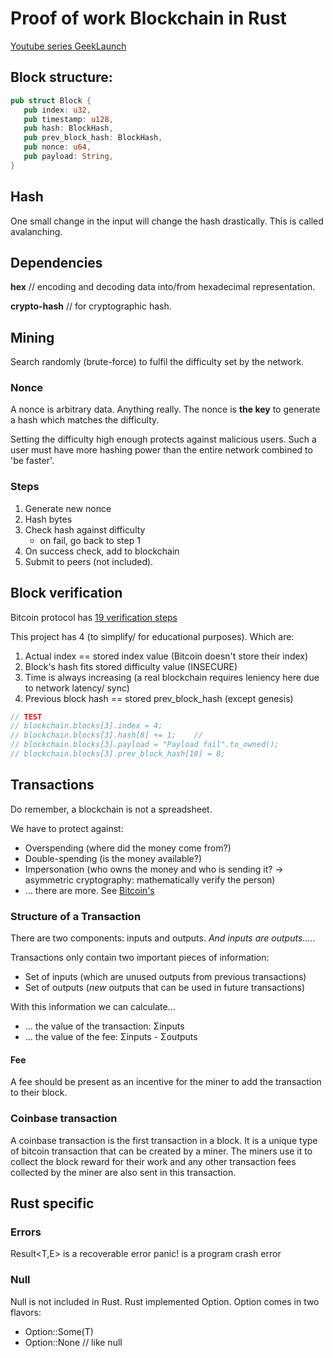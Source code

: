 # Proof of work Blockchain in Rust

[Youtube series GeekLaunch](https://www.youtube.com/playlist?list=PLwnSaD6BDfXL0RiKT_5nOIdxTxZWpPtAv)

## Block structure:

```rust
pub struct Block {
   pub index: u32,
   pub timestamp: u128,
   pub hash: BlockHash,
   pub prev_block_hash: BlockHash,
   pub nonce: u64,
   pub payload: String,
}
```

## Hash

One small change in the input will change the hash drastically. This is called avalanching.

## Dependencies

**hex** // encoding and decoding data into/from hexadecimal representation.

**crypto-hash** // for cryptographic hash.

## Mining

Search randomly (brute-force) to fulfil the difficulty set by the network.

### Nonce

A nonce is arbitrary data. Anything really. The nonce is **the key** to generate a hash which matches the difficulty.

Setting the difficulty high enough protects against malicious users. Such a user must have more hashing power than the
entire network combined to 'be faster'.

### Steps

1. Generate new nonce
2. Hash bytes
3. Check hash against difficulty
   * on fail, go back to step 1
5. On success check, add to blockchain
6. Submit to peers (not included).

## Block verification

Bitcoin protocol has [19 verification steps](https://en.bitcoin.it/wiki/Protocol_rules#.22block.22_messages)

This project has 4 (to simplify/ for educational purposes). Which are:

1. Actual index == stored index value (Bitcoin doesn't store their index)
2. Block's hash fits stored difficulty value (INSECURE)
3. Time is always increasing (a real blockchain requires leniency here due to network latency/ sync)
4. Previous block hash == stored prev_block_hash (except genesis)

```rust
// TEST
// blockchain.blocks[3].index = 4;
// blockchain.blocks[3].hash[8] += 1;    //
// blockchain.blocks[3].payload = "Payload fail".to_owned();
// blockchain.blocks[3].prev_block_hash[18] = 8;
```

## Transactions

Do remember, a blockchain is not a spreadsheet.

We have to protect against:

* Overspending (where did the money come from?)
* Double-spending (is the money available?)
* Impersonation (who owns the money and who is sending it? -> asymmetric cryptography: mathematically verify the person)
* ... there are more. See [Bitcoin's](https://en.bitcoin.it/wiki/Protocol_rules#.22tx.22_messages)

### Structure of a Transaction

There are two components: inputs and outputs. _And inputs are outputs_.....

Transactions only contain two important pieces of information:

* Set of inputs (which are unused outputs from previous transactions)
* Set of outputs (_new_ outputs that can be used in future transactions)

With this information we can calculate...

* ... the value of the transaction: Σinputs
* ... the value of the fee: Σinputs - Σoutputs

#### Fee

A fee should be present as an incentive for the miner to add the transaction to their block.

### Coinbase transaction

A coinbase transaction is the first transaction in a block. It is a unique type of bitcoin transaction that can be
created by a miner. The miners use it to collect the block reward for their work and any other transaction fees
collected by the miner are also sent in this transaction.

## Rust specific

### Errors

Result<T,E> is a recoverable error panic! is a program crash error

### Null

Null is not included in Rust. Rust implemented Option<T>. Option comes in two flavors:

* Option::Some(T)
* Option::None // like null
